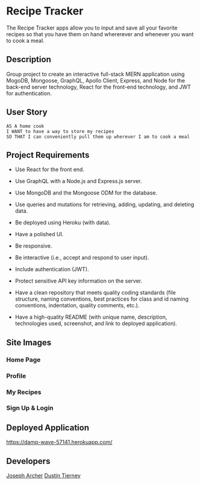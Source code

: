 # Recipe Tracker

The Recipe Tracker apps allow you to input and save all your favorite recipes so that you have them on hand whererever and whenever you want to cook a meal.

## Description
Group project to create an interactive full-stack MERN application using MogoDB, Mongoose, GraphQL, Apollo Client, Express, and Node for the back-end server technology, React for the front-end technology, and JWT for authentication.

## User Story
```
AS A home cook
I WANT to have a way to store my recipes
SO THAT I can conveniently pull them up wherever I am to cook a meal
```

## Project Requirements
* Use React for the front end.

* Use GraphQL with a Node.js and Express.js server.

* Use MongoDB and the Mongoose ODM for the database.

* Use queries and mutations for retrieving, adding, updating, and deleting data.

* Be deployed using Heroku (with data).

* Have a polished UI.

* Be responsive.

* Be interactive (i.e., accept and respond to user input).

* Include authentication (JWT).

* Protect sensitive API key information on the server.

* Have a clean repository that meets quality coding standards (file structure, naming conventions, best practices for class and id naming conventions, indentation, quality comments, etc.).

* Have a high-quality README (with unique name, description, technologies used, screenshot, and link to deployed application).

## Site Images

### Home Page

### Profile

### My Recipes

### Sign Up & Login

## Deployed Application
https://damp-wave-57141.herokuapp.com/

## Developers
[Joseph Archer](https://github.com/Archer216)
[Dustin Tierney](https://github.com/dtierney21)
